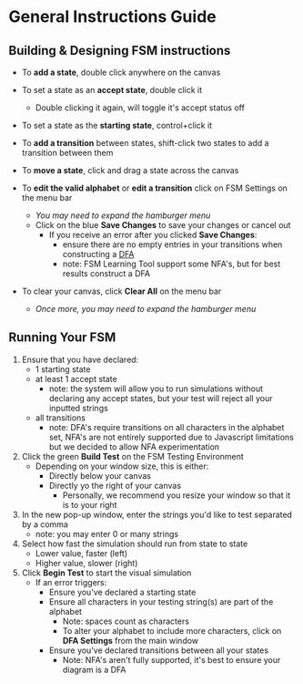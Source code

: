 # General Instructions Guide
## Building & Designing FSM instructions
- To **add a state**, double click anywhere on the canvas
- To set a state as an **accept state**, double click it
    - Double clicking it again, will toggle it's accept status off
- To set a state as the **starting state**, control+click it 
- To **add a transition** between states, shift-click two states to add a transition between them
- To **move a state**, click and drag a state across the canvas
- To **edit the valid alphabet** or **edit a transition** click on FSM Settings on the menu bar
    - *You may need to expand the hamburger menu*
    - Click on the blue **Save Changes** to save your changes or cancel out
        - If you receive an error after you clicked **Save Changes**:
            - ensure there are no empty entries in your transitions when constructing a [DFA](https://en.wikipedia.org/wiki/Deterministic_finite_automaton)
            - note: FSM Learning Tool support some NFA's, but for best results construct a DFA
        
- To clear your canvas, click **Clear All** on the menu bar
    - *Once more, you may need to expand the hamburger menu*
## Running Your FSM
1. Ensure that you have declared:
    - 1 starting state
    - at least 1 accept state
        - note: the system will allow you to run simulations without declaring any accept states, but your test will reject all your inputted strings
    - all transitions
        - note: DFA's require transitions on all characters in the alphabet set, NFA's are not entirely supported due to Javascript limitations but we decided to allow NFA experimentation
2. Click the green **Build Test** on the FSM Testing Environment
    - Depending on your window size, this is either:
        - Directly below your canvas
        - Directly yo the right of your canvas
            - Personally, we recommend you resize your window so that it is to your right
3. In the new pop-up window, enter the strings you'd like to test separated by a comma
    - note: you may enter 0 or many strings
4. Select how fast the simulation should run from state to state
    - Lower value, faster (left)
    - Higher value, slower (right)
4. Click **Begin Test** to start the visual simulation
    - If an error triggers:
        - Ensure you've declared a starting state 
        - Ensure all characters in your testing string(s) are part of the alphabet
            - Note: spaces count as characters
            - To alter your alphabet to include more characters, click on **DFA Settings** from the main window
        - Ensure you've declared transitions between all your states
            - Note: NFA's aren't fully supported, it's best to ensure your diagram is a DFA
